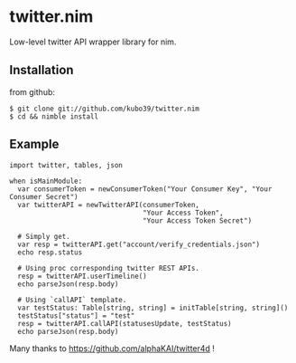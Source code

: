 # twitter.nim

Low-level twitter API wrapper library for nim.

## Installation

from github:

```
$ git clone git://github.com/kubo39/twitter.nim
$ cd && nimble install
```

## Example

```nimrod
import twitter, tables, json

when isMainModule:
  var consumerToken = newConsumerToken("Your Consumer Key", "Your Consumer Secret")
  var twitterAPI = newTwitterAPI(consumerToken,
                                 "Your Access Token",
                                 "Your Access Token Secret")

  # Simply get.
  var resp = twitterAPI.get("account/verify_credentials.json")
  echo resp.status

  # Using proc corresponding twitter REST APIs.
  resp = twitterAPI.userTimeline()
  echo parseJson(resp.body)

  # Using `callAPI` template.
  var testStatus: Table[string, string] = initTable[string, string]()
  testStatus["status"] = "test"
  resp = twitterAPI.callAPI(statusesUpdate, testStatus)
  echo parseJson(resp.body)
```


Many thanks to https://github.com/alphaKAI/twitter4d !
